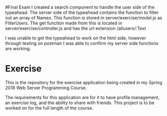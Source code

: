 #Final Exam
I created a search component to handle the user side of the typeahead.
The server side of the typeahead contains the function to filter out an array of Names.
This function is stored in server/exercise/model.js as FilterUsers.
The get function made from this is located in server/exercise/controller.js and has the url extension /allusers/:Text

I was unable to get the typeahead to work on the html side, however through testing on postman I was able to confirm my server side functions are working.







# Exercise
This is the repository for the exercise application being created in my Spring 2018 Web Server Programming Course.

The requirements for this application are for it to have profile management, an exercise log, and the ability to share with friends.
This project is to be worked on for the full length of the course.
